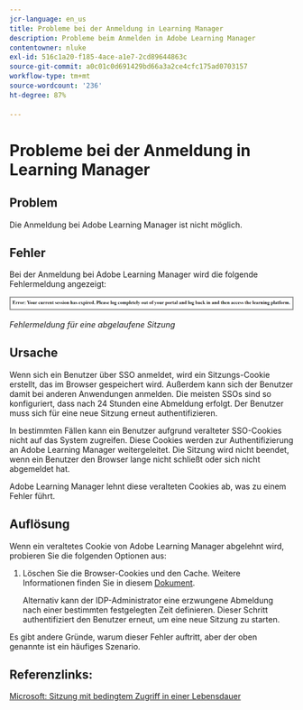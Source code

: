```yaml
---
jcr-language: en_us
title: Probleme bei der Anmeldung in Learning Manager
description: Probleme beim Anmelden in Adobe Learning Manager
contentowner: nluke
exl-id: 516c1a20-f185-4ace-a1e7-2cd89644863c
source-git-commit: a0c01c0d691429bd66a3a2ce4cfc175ad0703157
workflow-type: tm+mt
source-wordcount: '236'
ht-degree: 87%

---
```


# Probleme bei der Anmeldung in Learning Manager

## Problem

Die Anmeldung bei Adobe Learning Manager ist nicht möglich.

## Fehler

Bei der Anmeldung bei Adobe Learning Manager wird die folgende Fehlermeldung angezeigt:

![](assets/cp-error.png)

*Fehlermeldung für eine abgelaufene Sitzung*

## Ursache

Wenn sich ein Benutzer über SSO anmeldet, wird ein Sitzungs-Cookie erstellt, das im Browser gespeichert wird. Außerdem kann sich der Benutzer damit bei anderen Anwendungen anmelden. Die meisten SSOs sind so konfiguriert, dass nach 24 Stunden eine Abmeldung erfolgt. Der Benutzer muss sich für eine neue Sitzung erneut authentifizieren.

In bestimmten Fällen kann ein Benutzer aufgrund veralteter SSO-Cookies nicht auf das System zugreifen. Diese Cookies werden zur Authentifizierung an Adobe Learning Manager weitergeleitet. Die Sitzung wird nicht beendet, wenn ein Benutzer den Browser lange nicht schließt oder sich nicht abgemeldet hat.

Adobe Learning Manager lehnt diese veralteten Cookies ab, was zu einem Fehler führt.

## Auflösung

Wenn ein veraltetes Cookie von Adobe Learning Manager abgelehnt wird, probieren Sie die folgenden Optionen aus:

1. Löschen Sie die Browser-Cookies und den Cache. Weitere Informationen finden Sie in diesem [Dokument](unable-log-in-learning-manager.md).

   Alternativ kann der IDP-Administrator eine erzwungene Abmeldung nach einer bestimmten festgelegten Zeit definieren. Dieser Schritt authentifiziert den Benutzer erneut, um eine neue Sitzung zu starten.

Es gibt andere Gründe, warum dieser Fehler auftritt, aber der oben genannte ist ein häufiges Szenario.

## Referenzlinks:

[Microsoft: Sitzung mit bedingtem Zugriff in einer Lebensdauer](https://docs.microsoft.com/de-de/azure/active-directory/conditional-access/howto-conditional-access-session-lifetime)
